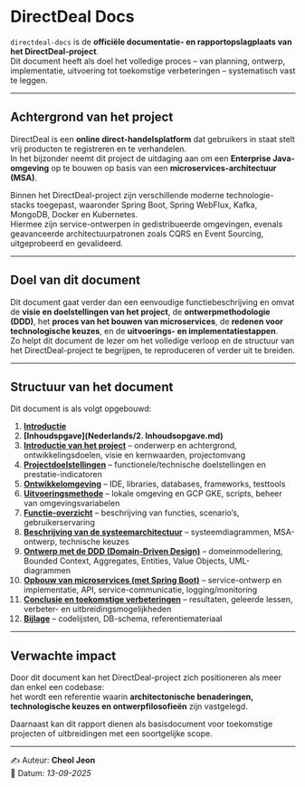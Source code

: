 # DirectDeal Docs

`directdeal-docs` is de **officiële documentatie- en rapportopslagplaats van het DirectDeal-project**.  
Dit document heeft als doel het volledige proces – van planning, ontwerp, implementatie, uitvoering tot toekomstige verbeteringen – systematisch vast te leggen.  

---

## Achtergrond van het project

DirectDeal is een **online direct-handelsplatform** dat gebruikers in staat stelt vrij producten te registreren en te verhandelen.  
In het bijzonder neemt dit project de uitdaging aan om een **Enterprise Java-omgeving** op te bouwen op basis van een **microservices-architectuur (MSA)**.  

Binnen het DirectDeal-project zijn verschillende moderne technologie-stacks toegepast, waaronder Spring Boot, Spring WebFlux, Kafka, MongoDB, Docker en Kubernetes.  
Hiermee zijn service-ontwerpen in gedistribueerde omgevingen, evenals geavanceerde architectuurpatronen zoals CQRS en Event Sourcing, uitgeprobeerd en gevalideerd. 

---

## Doel van dit document

Dit document gaat verder dan een eenvoudige functiebeschrijving en omvat de **visie en doelstellingen van het project**, de **ontwerpmethodologie (DDD)**, het **proces van het bouwen van microservices**, de **redenen voor technologische keuzes**, en de **uitvoerings- en implementatiestappen**.  
Zo helpt dit document de lezer om het volledige verloop en de structuur van het DirectDeal-project te begrijpen, te reproduceren of verder uit te breiden.  

---

## Structuur van het document

Dit document is als volgt opgebouwd:

1. **[Introductie](README.md)**
2. **[Inhoudspgave](Nederlands/2. Inhoudsopgave.md)**
3. **[Introductie van het project](<Nederlands/3. Introductie van het project.md>)** – onderwerp en achtergrond, ontwikkelingsdoelen, visie en kernwaarden, projectomvang  
4. **[Projectdoelstellingen](<Nederlands/4. Projectdoelstellingen.md>)** – functionele/technische doelstellingen en prestatie-indicatoren  
5. **[Ontwikkelomgeving](<Nederlands/5. Ontwikkelomgeving.md>)** – IDE, libraries, databases, frameworks, testtools  
6. **[Uitvoeringsmethode](<Nederlands/6. Uitvoeringsmethode.md>)** – lokale omgeving en GCP GKE, scripts, beheer van omgevingsvariabelen  
7. **[Functie-overzicht](<Nederlands/7. Functie-overzicht.md>)** – beschrijving van functies, scenario’s, gebruikerservaring  
8. **[Beschrijving van de systeemarchitectuur](<Nederlands/8. Beschrijving van de systeemarchitectuur.md>)** – systeemdiagrammen, MSA-ontwerp, technische keuzes  
9. **[Ontwerp met de DDD (Domain-Driven Design)](<Nederlands/9. Ontwerp met de DDD (Domain-Driven Design).md>)** – domeinmodellering, Bounded Context, Aggregates, Entities, Value Objects, UML-diagrammen  
10. **[Opbouw van microservices (met Spring Boot)](<Nederlands/10. Opbouw van microservices (met Spring Boot).md>)** – service-ontwerp en implementatie, API, service-communicatie, logging/monitoring  
11. **[Conclusie en toekomstige verbeteringen](<Nederlands/11. Conclusie en toekomstige verbeteringen.md>)** – resultaten, geleerde lessen, verbeter- en uitbreidingsmogelijkheden  
12. **[Bijlage](<Nederlands/12. Bijlage.md>)** – codelijsten, DB-schema, referentiemateriaal  

---

## Verwachte impact

Door dit document kan het DirectDeal-project zich positioneren als meer dan enkel een codebase:  
het wordt een referentie waarin **architectonische benaderingen, technologische keuzes en ontwerpfilosofieën** zijn vastgelegd.  

Daarnaast kan dit rapport dienen als basisdocument voor toekomstige projecten of uitbreidingen met een soortgelijke scope.  

---

✍️ Auteur: **Cheol Jeon**  
📅 Datum: *13-09-2025*

